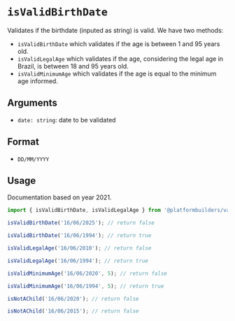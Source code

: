 # `isValidBirthDate`

Validates if the birthdate (inputed as string) is valid.
We have two methods:
- `isValidBirthDate` which validates if the age is between 1 and 95 years old.
- `isValidLegalAge` which validates if the age, considering the legal age in Brazil, is between 18 and 95 years old.
- `isValidMinimumAge` which validates if the age is equal to the minimum age informed.

## Arguments

- `date: string`: date to be validated

## Format

- `DD/MM/YYYY`

## Usage

Documentation based on year 2021.

```jsx
import { isValidBirthDate, isValidLegalAge } from '@platformbuilders/validations';

isValidBirthDate('16/06/2025'); // return false

isValidBirthDate('16/06/1994'); // return true

isValidLegalAge('16/06/2010'); // return false

isValidLegalAge('16/06/1994'); // return true

isValidMinimumAge('16/06/2020', 5); // return false

isValidMinimumAge('16/06/1994', 5); // return true

isNotAChild('16/06/2020'); // return false

isNotAChild('16/06/2015'); // return false

```
